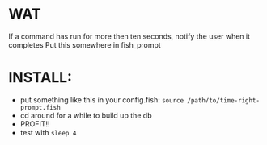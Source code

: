 # WAT

If a command has run for more then ten seconds, notify the user when it completes
Put this somewhere in fish_prompt

# INSTALL:
- put something like this in your config.fish:
`source /path/to/time-right-prompt.fish`
- cd around for a while to build up the db
- PROFIT!!
- test with `sleep 4`
